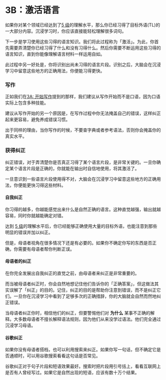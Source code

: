 # 3B：激活语言

如果你对某个领域已经达到了[5 级](https://refold.la/simplified/stage-2/a/measure-comprehension#Level-5-Comfortable)的理解水平，那么你已经习得了目标外语(TL)的一大部分内容。沉浸学习时，你应该直接能轻松理解很多词句。

下一步是学习使用这些习得的语言知识。我们将此过程称为「激活」。为此，你首先需要弄清楚你已经习得了什么和没有习得什么。然后你需要不断运用这些习得的语言知识，直到你能像理解语言材料一样运用自如。

此过程中另一好处是，你将识别出尚未习得的语言片段。识别之后，大脑会在沉浸学习中留意这些地方的正确用法，你便能习得更快。

### 写作

正如我们在[3A: 开始写作](https://refold.la/simplified/stage-3/a/start-writing#Writing)提到的那样，我们建议从写作开始而不是口语，因为口语实际上包含多种技能。

建议从写作开始的另一个原因是，在写作过程中你无法掩盖自己的错误，这样纠正起来更容易，避免养成错误习惯。

出于同样的理由，当你写作的时候，不要查字典或者参考语法，否则你会掩盖你的真实水平。

### 获得纠正

纠正错误，对于弄清楚你是否真正习得了某个语言片段，是非常关键的。一旦你确定某个语言片段是正确的，你就能在输出时自信地使用，将其激活了。

一旦意识到一些语言片段使用得不对，大脑会在沉浸学习中留意这些地方的正确用法，你便能更快习得这些材料。

#### 自我纠正

你习得的越多，你越能感觉出来什么是自然正确的语言。这种直觉越强，输出就越容易，同时你就越能确定对错。

达到 [5 级](https://refold.la/simplified/stage-2/a/measure-comprehension#Level-5-Comfortable)的理解水平后，你已经能够正确使用大量的目标外语，也能注意到那些明显的错误并加以纠正。

但是，母语者视角在很多情况下还是有必要的。如果你不确定你写的东西是否正确，你需要有母语者帮你判断正误。

#### 母语者的纠正

在你完全发展出自我纠正的直觉之前，由母语者来纠正是非常重要的。

而当被母语者纠正时，你会自然地想记住他们告诉你的「正确答案」，但这做法其实误解了「纠正」的目的。记住，纠正的目的是帮助你注意到错误，而不是纠正它们。一旦你在沉浸学习中看到了足够多次的正确措辞，你的大脑就会自然而然地纠正错误。

当母语者纠正你时，相信他们的纠正，但要警惕他们对 **为什么** 某事不正确的解释。大多数母语者不擅长解释语法规则，因为他们从来没学过语法。他们完全通过沉浸学习母语。

#### 谷歌纠正

如果你没有母语者搭档，也可以利用搜索来纠正。如果你写一句话，但不确定它是否通顺时，可以用谷歌搜索看看这句话是否常见。

谷歌纠正对于句子片段和短语效果最好。搜索时把片段用引号括上，看看互联网上是否有人曾经写过。如果它是自然出现的短语，应该有数十万个结果。